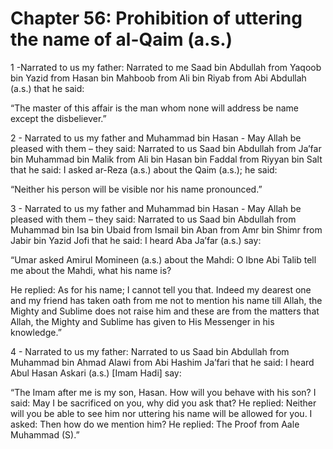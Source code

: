 Chapter 56: Prohibition of uttering the name of al-Qaim (a.s.)
==============================================================

1 -Narrated to us my father: Narrated to me Saad bin Abdullah from
Yaqoob bin Yazid from Hasan bin Mahboob from Ali bin Riyab from Abi
Abdullah (a.s.) that he said:

“The master of this affair is the man whom none will address be name
except the disbeliever.”

2 - Narrated to us my father and Muhammad bin Hasan - May Allah be
pleased with them – they said: Narrated to us Saad bin Abdullah from
Ja’far bin Muhammad bin Malik from Ali bin Hasan bin Faddal from Riyyan
bin Salt that he said: I asked ar-Reza (a.s.) about the Qaim (a.s.); he
said:

“Neither his person will be visible nor his name pronounced.”

3 - Narrated to us my father and Muhammad bin Hasan - May Allah be
pleased with them – they said: Narrated to us Saad bin Abdullah from
Muhammad bin Isa bin Ubaid from Ismail bin Aban from Amr bin Shimr from
Jabir bin Yazid Jofi that he said: I heard Aba Ja’far (a.s.) say:

“Umar asked Amirul Momineen (a.s.) about the Mahdi: O Ibne Abi Talib
tell me about the Mahdi, what his name is?

He replied: As for his name; I cannot tell you that. Indeed my dearest
one and my friend has taken oath from me not to mention his name till
Allah, the Mighty and Sublime does not raise him and these are from the
matters that Allah, the Mighty and Sublime has given to His Messenger in
his knowledge.”

4 - Narrated to us my father: Narrated to us Saad bin Abdullah from
Muhammad bin Ahmad Alawi from Abi Hashim Ja’fari that he said: I heard
Abul Hasan Askari (a.s.) [Imam Hadi] say:

“The Imam after me is my son, Hasan. How will you behave with his son? I
said: May I be sacrificed on you, why did you ask that? He replied:
Neither will you be able to see him nor uttering his name will be
allowed for you. I asked: Then how do we mention him? He replied: The
Proof from Aale Muhammad (S).”


